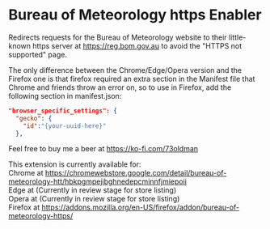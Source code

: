# Bureau of Meteorology https Enabler
Redirects requests for the Bureau of Meteorology website to their little-known https server at https://reg.bom.gov.au to avoid the "HTTPS not supported" page.

The only difference between the Chrome/Edge/Opera version and the Firefox one is that firefox required an extra section in the Manifest file that Chrome and friends throw an error on, so to use in Firefox, add the following section in manifest.json:
```json
"browser_specific_settings": {
  "gecko": {
    "id":"{your-uuid-here}"
  },
```

Feel free to buy me a beer at https://ko-fi.com/73oldman

This extension is currently available for:<br /> 
Chrome at https://chromewebstore.google.com/detail/bureau-of-meteorology-htt/hbkpgmpejibghnedepcminnfjmiepoii<br /> 
Edge at (Currently in review stage for store listing)<br /> 
Opera at (Currently in review stage for store listing)<br /> 
Firefox at https://addons.mozilla.org/en-US/firefox/addon/bureau-of-meteorology-https/
